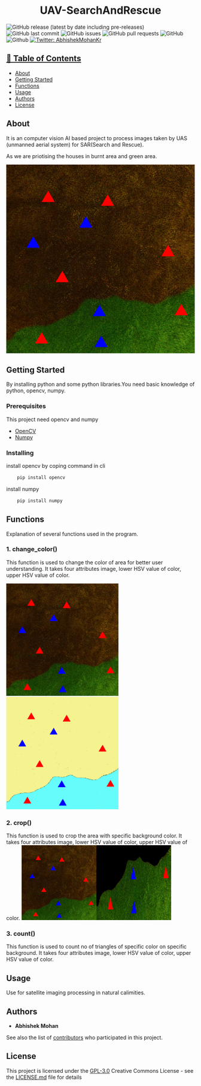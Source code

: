 <h1 align="center">UAV-SearchAndRescue</h1>

![GitHub release (latest by date including pre-releases)](https://img.shields.io/github/v/release/AbhishekMohanKr/UAV-SearchAndRescue?include_prereleases)
![GitHub last commit](https://img.shields.io/github/last-commit/AbhishekMohanKr/UAV-SearchAndRescue)
![GitHub issues](https://img.shields.io/github/issues-raw/AbhishekMohanKr/UAV-SearchAndRescue)
![GitHub pull requests](https://img.shields.io/github/issues-pr/AbhishekMohanKr/UAV-SearchAndRescue)
![GitHub](https://img.shields.io/github/license/AbhishekMohanKr/UAV-SearchAndRescue)
![Github](https://img.shields.io/github/contributors/AbhishekMohanKr/UAV-SearchAndRescue)
<a href="https://twitter.com/AbhishekMohanKr">
    <img alt="Twitter: AbhishekMohanKr" src="https://img.shields.io/twitter/follow/AbhishekMohanKr.svg?style=social" target="_blank" />



## 📝 Table of Contents
- [About](#about)
- [Getting Started](#getting_started)
- [Functions](#functions)
- [Usage](#usage)
- [Authors](#authors)
- [License](#license)

## About

It is an computer vision AI based project to process images taken by UAS (unmanned aerial system) for SAR(Search and Rescue).

As we are priotising the houses in burnt area and green area.
<p align="center">
  <img src="https://github.com/AbhishekMohanKr/UAV-SearchAndRescue/blob/main/source%20code/1.png">

## Getting Started

By installing python and some python libraries.You need basic knowledge of python, opencv, numpy.

### Prerequisites

This project need opencv and numpy 
- [OpenCV](https://www.opencv.org)
- [Numpy](https://www.numpy.org)

### Installing

install opencv by coping command in cli
```sh
    pip install opencv
```

install numpy
```sh
    pip install numpy
```

## Functions

Explanation of several functions used in the program.

### 1. change_color()
This function is used to change the color of area for better user understanding.
It takes four attributes image, lower HSV value of color, upper HSV value of color.

<img src="https://github.com/AbhishekMohanKr/UAV-SearchAndRescue/blob/main/source%20code/1.png" width="300" height="300"> <img src="https://github.com/AbhishekMohanKr/UAV-SearchAndRescue/blob/main/source%20code/Changed%20Images/image1.png" width="300" height="300">


### 2. crop()
This function is used to crop the area with specific background color.
It takes four attributes image, lower HSV value of color, upper HSV value of color.
<img src="https://github.com/AbhishekMohanKr/UAV-SearchAndRescue/blob/main/source%20code/1.png" width="200" height="200"><img src="https://github.com/AbhishekMohanKr/UAV-SearchAndRescue/blob/main/source%20code/cropped1.png" width="200" height="200">

### 3. count()
This function is used to count no of triangles of specific color on specific background.
It takes four attributes image, lower HSV value of color, upper HSV value of color.

## Usage
Use for satellite imaging processing in natural calimities.

## Authors

  - **Abhishek Mohan**

See also the list of
[contributors](https://github.com/PurpleBooth/a-good-readme-template/contributors)
who participated in this project.

## License

This project is licensed under the [GPL-3.0](LICENSE.md)
Creative Commons License - see the [LICENSE.md](LICENSE.md) file for
details

